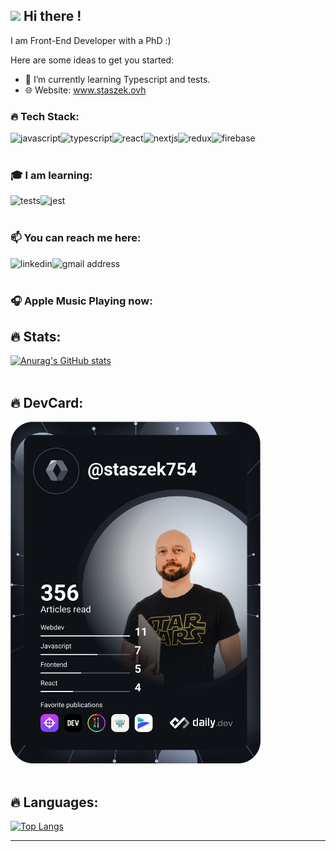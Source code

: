 ## <img src="https://raw.githubusercontent.com/iampavangandhi/iampavangandhi/master/gifs/Hi.gif" width="30px">  Hi there ! 

I am Front-End Developer with a PhD :)  


Here are some ideas to get you started:


- 🌱 I’m currently learning Typescript and tests.
- :globe_with_meridians: Website: www.staszek.ovh


### :fire: Tech Stack: <br/>

<!-- <img align="left" style="margin-bottom: 16px" alt="html5" src="https://img.shields.io/badge/HTML5-E34F26?style=for-the-badge&logo=html5&logoColor=white" />  -->
<!-- <img align="left" alt="css3" src="https://img.shields.io/badge/CSS3-1572B6?style=for-the-badge&logo=css3&logoColor=white" /> -->
<!-- <img align="left" alt="bootstrap" src="https://img.shields.io/badge/Bootstrap-563D7C?style=for-the-badge&logo=bootstrap&logoColor=white"/> -->
<img align="left" alt="javascript" src="https://img.shields.io/badge/JavaScript-F7DF1E?style=for-the-badge&logo=javascript&logoColor=black" />
<img align="left" alt="typescript" src="https://img.shields.io/badge/typescript-%23007ACC.svg?style=for-the-badge&logo=typescript&logoColor=white" />
<img align="left" alt="react" src="https://img.shields.io/badge/React-20232A?style=for-the-badge&logo=react&logoColor=61DAFB" />
<img align="left" alt="nextjs" src="https://img.shields.io/badge/Next-black?style=for-the-badge&logo=next.js&logoColor=white" />
<img align="left" alt="redux" src="https://img.shields.io/badge/Redux-593D88?style=for-the-badge&logo=redux&logoColor=white" />
<img align="left" alt="firebase" src="https://img.shields.io/badge/Firebase-FFCA28?style=for-the-badge&logo=firebase&logoColor=black" />
<!-- <img align="left" alt="firebase" src="https://img.shields.io/badge/Firebase-FFCA28?style=for-the-badge&logo=firebase&logoColor=black" /> -->


<br/><br/>

### :mortar_board: I am learning: <br/>

<img align="left" alt="tests" src="https://img.shields.io/badge/-TestingLibrary-%23E33332?style=for-the-badge&logo=testing-library&logoColor=white" />
<img align="left" alt="jest" src="https://img.shields.io/badge/-jest-%23C21325?style=for-the-badge&logo=jest&logoColor=white" />
<br/>
<br/>

### :mailbox: You can reach me here: <br/>
<a href="https://www.linkedin.com/in/s-zajaczkowski/" target="_blank" rel="noreferrer nofollow"> <img align="left" alt="linkedin" src="https://img.shields.io/badge/LinkedIn-0077B5?style=for-the-badge&logo=linkedin&logoColor=white" /> </a> 
<a href="mailto:staszek.zajaczkowski@gmail.com"><img align="left" alt="gmail address" src="https://img.shields.io/badge/Gmail-D14836?style=for-the-badge&logo=gmail&logoColor=white"/></a> 

<br/> <br/>
<!--   <a href="https://www.buymeacoffee.com/staszek" target="_blank" rel="noreferrer nofollow">
      <img src="https://cdn.buymeacoffee.com/buttons/default-red.png" alt="Buy Me A Coffee" height="40" width="170" >
    </a> -->

### :headphones: Apple Music Playing now:





## :fire: Stats: <br/>
[![Anurag's GitHub stats](https://github-readme-stats.vercel.app/api?username=staszekz&show_icons=true&theme=dark)](https://github.com/anuraghazra/github-readme-stats)
<br/><br/>
## 🔥 DevCard: <br/>
<a href="https://app.daily.dev/Staszek"><img src="https://github.com/staszekz/staszekz/blob/master/devcard.svg" width="400" alt="Stanislaw Zajaczkowski's Dev Card"/></a>
<br/><br/>
## :fire: Languages: <br/>
[![Top Langs](https://github-readme-stats.vercel.app/api/top-langs/?username=staszekz)](https://github.com/anuraghazra/github-readme-stats)

<hr/>

